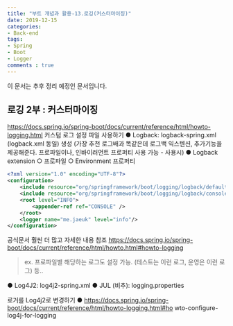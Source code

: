 ```yaml
---
title: "부트 개념과 활용-13.로깅(커스터마이징)"
date: 2019-12-15
categories:
- Back-end
tags:
- Spring 
- Boot
- Logger
comments : true
---
```


이 문서는 추후 정리 예정인 문서입니다.

## 로깅 2부 : 커스터마이징

https://docs.spring.io/spring-boot/docs/current/reference/html/howto-logging.html
커스텀 로그 설정 파일 사용하기
● Logback: logback-spring.xml (logback.xml 동일) 생성 (가장 추천 로그배과 똑같은데 로그백 익스텐션, 추가기능을 제공해준다. 프로파일이나, 인바이러먼트 프로퍼티 사용 가능 - 사용시)
● Logback extension
○ 프로파일 <springProfile name=”프로파일”>
○ Environment 프로퍼티 <springProperty>
~~~xml
<?xml version="1.0" encoding="UTF-8"?>
<configuration>
    <include resource="org/springframework/boot/logging/logback/defaults.xml"/>
    <include resource="org/springframework/boot/logging/logback/console-appender.xml" />
    <root level="INFO">
        <appender-ref ref="CONSOLE" />
    </root>
    <logger name="me.jaeuk" level="info"/>
</configuration>  
~~~
공식문서 훨씬 더 많고 자세한 내용 참조
https://docs.spring.io/spring-boot/docs/current/reference/html/howto.html#howto-logging
>ex. 프로파일별 해당하는 로그도 설정 가능. (테스트는 이런 로그, 운영은 이런 로그) 등..



● Log4J2: log4j2-spring.xml
● JUL (비추): logging.properties

로거를 Log4j2로 변경하기
● https://docs.spring.io/spring-boot/docs/current/reference/html/howto-logging.html#ho
wto-configure-log4j-for-logging
